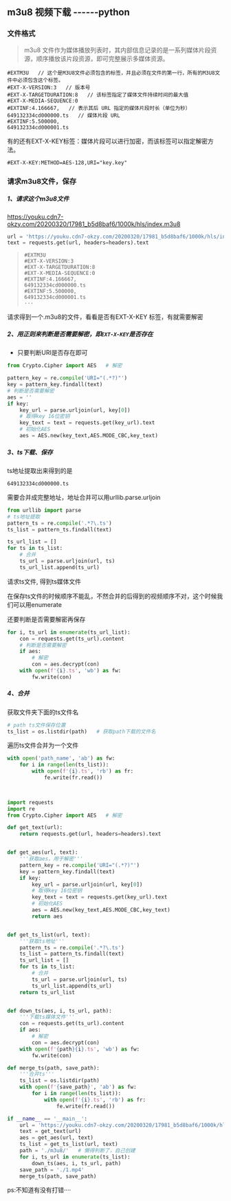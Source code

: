 ## m3u8 视频下载 ------python

### 文件格式

> m3u8 文件作为媒体播放列表时，其内部信息记录的是一系列媒体片段资源，顺序播放该片段资源，即可完整展示多媒体资源。

```
#EXTM3U   // 这个是M3U8文件必须包含的标签，并且必须在文件的第一行，所有的M3U8文件中必须包含这个标签。
#EXT-X-VERSION:3   // 版本号
#EXT-X-TARGETDURATION:8   // 该标签指定了媒体文件持续时间的最大值
#EXT-X-MEDIA-SEQUENCE:0   
#EXTINF:4.166667,   // 表示其后 URL 指定的媒体片段时长（单位为秒）
649132334cd000000.ts   // 媒体片段 URL
#EXTINF:5.500000,
649132334cd000001.ts
```

有的还有EXT-X-KEY标签：媒体片段可以进行加密，而该标签可以指定解密方法。

```
#EXT-X-KEY:METHOD=AES-128,URI="key.key"
```

### 请求m3u8文件，保存

##### 1、请求这个m3u8文件

https://youku.cdn7-okzy.com/20200320/17981_b5d8baf6/1000k/hls/index.m3u8

```python
url = 'https://youku.cdn7-okzy.com/20200320/17981_b5d8baf6/1000k/hls/index.m3u8'
text = requests.get(url, headers=headers).text
```

> ```
> #EXTM3U
> #EXT-X-VERSION:3
> #EXT-X-TARGETDURATION:8
> #EXT-X-MEDIA-SEQUENCE:0
> #EXTINF:4.166667,
> 649132334cd000000.ts
> #EXTINF:5.500000,
> 649132334cd000001.ts
> ···
> ```

请求得到一个.m3u8的文件，看看是否有EXT-X-KEY 标签，有就需要解密

##### 2、用正则来判断是否需要解密，即`EXT-X-KEY`是否存在

- 只要判断URI是否存在即可

```python
from Crypto.Cipher import AES   # 解密

pattern_key = re.compile('URI="(.*?)"')
key = pattern_key.findall(text)
# 判断是否需要解密
aes = ''
if key:
	key_url = parse.urljoin(url, key[0])
    # 取得key 16位密钥
	key_text = text = requests.get(key_url).text
    # 初始化AES
    aes = AES.new(key_text,AES.MODE_CBC,key_text)
```

##### 3、ts下载、保存

ts地址提取出来得到的是

```
649132334cd000000.ts  
```

需要合并成完整地址，地址合并可以用urllib.parse.urljoin

```python
from urllib import parse
# ts地址提取
pattern_ts = re.compile('.*?\.ts')
ts_list = pattern_ts.findall(text)

ts_url_list = []
for ts in ts_list:
    # 合并
	ts_url = parse.urljoin(url, ts)
    ts_url_list.append(ts_url)
```

请求ts文件, 得到ts媒体文件

在保存ts文件的时候顺序不能乱，不然合并的后得到的视频顺序不对，这个时候我们可以用enumerate

还要判断是否需要解密再保存

```python
for i, ts_url in enumerate(ts_url_list):
    con = requests.get(ts_url).content
    # 判断是否需要解密
    if aes:
        # 解密
        con = aes.decrypt(con)
    with open(f'{i}.ts', 'wb') as fw:
        fw.write(con)
```

##### 4、合并

获取文件夹下面的ts文件名

```python
# path ts文件保存位置
ts_list = os.listdir(path)   # 获取path下载的文件名
```

遍历ts文件合并为一个文件

```python
with open('path_name', 'ab') as fw:
    for i in range(len(ts_list)):
        with open(f'{i}.ts', 'rb') as fr:
        	fe.write(fr.read())
            
```

```python

import requests
import re
from Crypto.Cipher import AES   # 解密

def get_text(url):
    return requests.get(url, headers=headers).text


def get_aes(url, text):
	'''获取aes，用于解密'''
    pattern_key = re.compile('URI="(.*?)"')
    key = pattern_key.findall(text)
    if key:    
        key_url = parse.urljoin(url, key[0])    
        # 取得key 16位密钥    
        key_text = text = requests.get(key_url).text    
        # 初始化AES    
        aes = AES.new(key_text,AES.MODE_CBC,key_text)
        return aes


def get_ts_list(url, text):
    '''获取ts地址'''
    pattern_ts = re.compile('.*?\.ts')
    ts_list = pattern_ts.findall(text)
    ts_url_list = []
    for ts in ts_list:
        # 合并
        ts_url = parse.urljoin(url, ts)
        ts_url_list.append(ts_url)
    return ts_url_list


def down_ts(aes, i, ts_url, path):
    '''下载ts媒体文件'''
    con = requests.get(ts_url).content
    if aes:
        # 解密
        con = aes.decrypt(con)
    with open(f'{path}{i}.ts', 'wb') as fw:
        fw.write(con)

def merge_ts(path, save_path):
    '''合并ts'''
    ts_list = os.listdir(path) 
    with open(f'{save_path}', 'ab') as fw:
        for i in range(len(ts_list)):
            with open(f'{i}.ts', 'rb') as fr:
                fe.write(fr.read())

if __name__ == '__main__':
    url = 'https://youku.cdn7-okzy.com/20200320/17981_b5d8baf6/1000k/hls/index.m3u8'
    text = get_text(url)
    aes = get_aes(url, text)
    ts_list = get_ts_list(url, text)
    path = './m3u8/'   # 懒得判断了，自己创建
    for i, ts_url in enumerate(ts_list):
        down_ts(aes, i, ts_url, path)
    save_path = './1.mp4'
    merge_ts(path, save_path)
```

ps:不知道有没有打错····